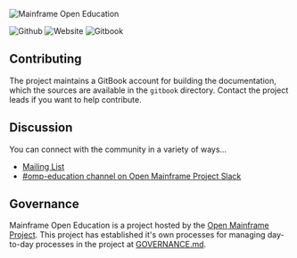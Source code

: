 
![Mainframe Open Education](https://artwork.openmainframeproject.org/projects/mainframe-open-education/horizontal/color/mainframe-open-education-horizontal-color.svg)

![Github](https://img.shields.io/github/license/openmainframeproject/omp-education)
![Website](https://img.shields.io/website?down_message=%F0%9F%98%A2&up_message=%F0%9F%98%80&url=https%3A%2F%2Fwww.openmainframeproject.org%2Fprojects%2Fmainframeopeneducation)
![Gitbook](https://img.shields.io/badge/GitBook-view-blue?link=https://open-mainframe-project.gitbook.io/mainframe-open-education-project/&logo=gitbook)

## Contributing

The project maintains a GitBook account for building the documentation, which the sources are available in the `gitbook` directory. Contact the project leads if you want to help contribute.

## Discussion

You can connect with the community in a variety of ways...

- [Mailing List](https://lists.openmainframeproject.org/g/omp-education-discussion)
- [#omp-education channel on Open Mainframe Project Slack](https://slack.openmainframeproject.org)

## Governance

Mainframe Open Education is a project hosted by the [Open Mainframe Project](https://openmainframeproject.org). This project has established it's own processes for managing day-to-day processes in the project at [GOVERNANCE.md](GOVERNANCE.md).
